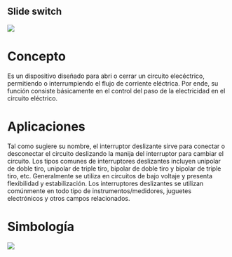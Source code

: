 ## Slide switch

![](https://i.stack.imgur.com/nq9Jz.jpg)

# Concepto
Es un dispositivo diseñado para abri o cerrar un circuito elecéctrico, permitiendo o interrumpiendo el flujo de corriente eléctrica. Por ende, su función consiste básicamente en el control del paso de la electricidad en el circuito eléctrico.

# Aplicaciones
Tal como sugiere su nombre, el interruptor deslizante sirve para conectar o desconectar el circuito deslizando la manija del interruptor para cambiar el circuito. Los tipos comunes de interruptores deslizantes incluyen unipolar de doble tiro, unipolar de triple tiro, bipolar de doble tiro y bipolar de triple tiro, etc. Generalmente se utiliza en circuitos de bajo voltaje y presenta flexibilidad y estabilización. Los interruptores deslizantes se utilizan comúnmente en todo tipo de instrumentos/medidores, juguetes electrónicos y otros campos relacionados.


# Simbología

![](https://www.tecnoaccesible.net/sites/default/files/styles/medium/public/TA-Pulsador-01_2.png?itok=JwmWIqUb)
